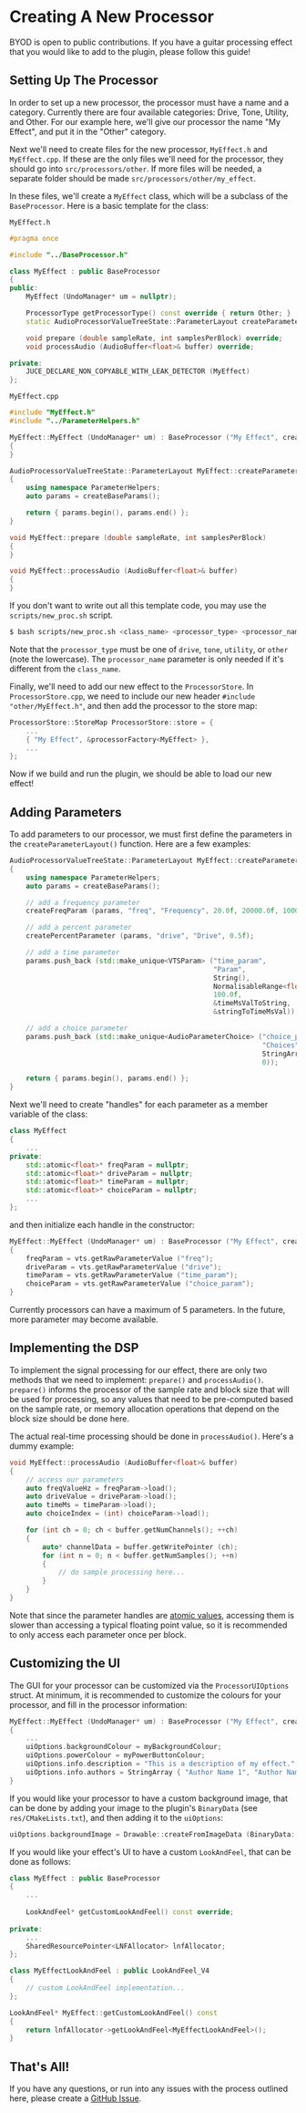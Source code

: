# Creating A New Processor

BYOD is open to public contributions. If you have
a guitar processing effect that you would like to
add to the plugin, please follow this guide!

## Setting Up The Processor

In order to set up a new processor, the processor
must have a name and a category. Currently there are
four available categories: Drive, Tone, Utility, and
Other. For our example here, we'll give our processor
the name "My Effect", and put it in the "Other" category.

Next we'll need to create files for the new processor,
`MyEffect.h` and `MyEffect.cpp`. If these are the only
files we'll need for the processor, they should go into
`src/processors/other`. If more files will be needed,
a separate folder should be made `src/processors/other/my_effect`.

In these files, we'll create a `MyEffect` class, which
will be a subclass of the `BaseProcessor`. Here is a basic
template for the class:

`MyEffect.h`
```cpp
#pragma once

#include "../BaseProcessor.h"

class MyEffect : public BaseProcessor
{
public:
    MyEffect (UndoManager* um = nullptr);

    ProcessorType getProcessorType() const override { return Other; }
    static AudioProcessorValueTreeState::ParameterLayout createParameterLayout();

    void prepare (double sampleRate, int samplesPerBlock) override;
    void processAudio (AudioBuffer<float>& buffer) override;

private:
    JUCE_DECLARE_NON_COPYABLE_WITH_LEAK_DETECTOR (MyEffect)
};
```

`MyEffect.cpp`
```cpp
#include "MyEffect.h"
#include "../ParameterHelpers.h"

MyEffect::MyEffect (UndoManager* um) : BaseProcessor ("My Effect", createParameterLayout(), um)
{
}

AudioProcessorValueTreeState::ParameterLayout MyEffect::createParameterLayout()
{
    using namespace ParameterHelpers;
    auto params = createBaseParams();

    return { params.begin(), params.end() };
}

void MyEffect::prepare (double sampleRate, int samplesPerBlock)
{
}

void MyEffect::processAudio (AudioBuffer<float>& buffer)
{
}
```

If you don't want to write out all this template code,
you may use the `scripts/new_proc.sh` script.
```bash
$ bash scripts/new_proc.sh <class_name> <processor_type> <processor_name>
```
Note that the `processor_type` must be one of `drive`,
`tone`, `utility`, or `other` (note the lowercase). The
`processor_name` parameter is only needed if it's different
from the `class_name`.

Finally, we'll need to add our new effect to the 
`ProcessorStore`. In `ProcessorStore.cpp`, we need
to include our new header `#include "other/MyEffect.h"`,
and then add the processor to the store map:
```cpp
ProcessorStore::StoreMap ProcessorStore::store = {
    ...
    { "My Effect", &processorFactory<MyEffect> },
    ...
};
```
Now if we build and run the plugin, we should be
able to load our new effect!

## Adding Parameters

To add parameters to our processor, we must first
define the parameters in the `createParameterLayout()`
function. Here are a few examples:
```cpp
AudioProcessorValueTreeState::ParameterLayout MyEffect::createParameterLayout()
{
    using namespace ParameterHelpers;
    auto params = createBaseParams();

    // add a frequency parameter
    createFreqParam (params, "freq", "Frequency", 20.0f, 20000.0f, 1000.0f, 1000.0f);

    // add a percent parameter
    createPercentParameter (params, "drive", "Drive", 0.5f);

    // add a time parameter
    params.push_back (std::make_unique<VTSParam> ("time_param",
                                                  "Param",
                                                  String(),
                                                  NormalisableRange<float> { 5.0f, 500.0f },
                                                  100.0f,
                                                  &timeMsValToString,
                                                  &stringToTimeMsVal));

    // add a choice parameter
    params.push_back (std::make_unique<AudioParameterChoice> ("choice_param",
                                                              "Choices",
                                                              StringArray { "Option 1", "Option 2" },
                                                              0));

    return { params.begin(), params.end() };
}
```

Next we'll need to create "handles" for each parameter as a member
variable of the class:
```cpp
class MyEffect
{
    ...
private:
    std::atomic<float>* freqParam = nullptr;
    std::atomic<float>* driveParam = nullptr;
    std::atomic<float>* timeParam = nullptr;
    std::atomic<float>* choiceParam = nullptr;
    ...
};
```
and then initialize each handle in the constructor:
```cpp
MyEffect::MyEffect (UndoManager* um) : BaseProcessor ("My Effect", createParameterLayout(), um)
{
    freqParam = vts.getRawParameterValue ("freq");
    driveParam = vts.getRawParameterValue ("drive");
    timeParam = vts.getRawParameterValue ("time_param");
    choiceParam = vts.getRawParameterValue ("choice_param");
}
```
Currently processors can have a maximum of 5 parameters.
In the future, more parameter may become available.

## Implementing the DSP

To implement the signal processing for our effect, there are
only two methods that we need to implement: `prepare()` and
`processAudio()`. `prepare()` informs the processor of the
sample rate and block size that will be used for processing,
so any values that need to be pre-computed based on the sample
rate, or memory allocation operations that depend on the block
size should be done here.

The actual real-time processing should be done in `processAudio()`.
Here's a dummy example:
```cpp
void MyEffect::processAudio (AudioBuffer<float>& buffer)
{
    // access our parameters
    auto freqValueHz = freqParam->load();
    auto driveValue = driveParam->load();
    auto timeMs = timeParam->load();
    auto choiceIndex = (int) choiceParam->load();

    for (int ch = 0; ch < buffer.getNumChannels(); ++ch)
    {
        auto* channelData = buffer.getWritePointer (ch);
        for (int n = 0; n < buffer.getNumSamples(); ++n)
        {
            // do sample processing here...
        }
    }
}
```
Note that since the parameter handles are
[atomic values](https://en.cppreference.com/w/cpp/atomic/atomic),
accessing them is slower than accessing a typical floating
point value, so it is recommended to only access each parameter
once per block.

## Customizing the UI

The GUI for your processor can be customized via the
`ProcessorUIOptions` struct. At minimum, it is recommended
to customize the colours for your processor, and fill in
the processor information:
```cpp
MyEffect::MyEffect (UndoManager* um) : BaseProcessor ("My Effect", createParameterLayout(), um)
{
    ...
    uiOptions.backgroundColour = myBackgroundColour;
    uiOptions.powerColour = myPowerButtonColour;
    uiOptions.info.description = "This is a description of my effect.";
    uiOptions.info.authors = StringArray { "Author Name 1", "Author Name 2" };
}
```
If you would like your processor to have a custom background image,
that can be done by adding your image to the plugin's `BinaryData`
(see `res/CMakeLists.txt`), and then adding it to the `uiOptions`:
```cpp
uiOptions.backgroundImage = Drawable::createFromImageData (BinaryData::background_png, BinaryData::background_pngSize);
```
If you would like your effect's UI to have a custom `LookAndFeel`,
that can be done as follows:
```cpp
class MyEffect : public BaseProcessor
{
    ...
    
    LookAndFeel* getCustomLookAndFeel() const override;
    
private:
    ...
    SharedResourcePointer<LNFAllocator> lnfAllocator;
};

class MyEffectLookAndFeel : public LookAndFeel_V4
{
    // custom LookAndFeel implementation...
};

LookAndFeel* MyEffect::getCustomLookAndFeel() const
{
    return lnfAllocator->getLookAndFeel<MyEffectLookAndFeel>();
}
```

## That's All!

If you have any questions, or run into any issues with the
process outlined here, please create a [GitHub Issue](https://github.com/Chowdhury-DSP/BYOD/issues).

